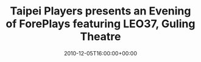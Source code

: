 ---
templateKey: event
guid: 0895aebd-6eab-11ea-99c5-002590d1d1b0
date: 2010-12-05T16:00:00+00:00
eventTime: '4pm'
title: Taipei Players presents an Evening of ForePlays featuring LEO37, Guling Theatre
artist: Taipei Players presents an Evening of ForePlays featuring LEO37
city: Taipei
venue: Guling Theatre
group: LEO37
---
